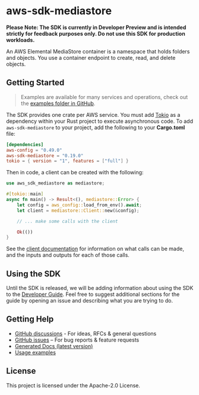 # aws-sdk-mediastore

**Please Note: The SDK is currently in Developer Preview and is intended strictly for
feedback purposes only. Do not use this SDK for production workloads.**

An AWS Elemental MediaStore container is a namespace that holds folders and objects. You use a container endpoint to create, read, and delete objects.

## Getting Started

> Examples are available for many services and operations, check out the
> [examples folder in GitHub](https://github.com/awslabs/aws-sdk-rust/tree/main/examples).

The SDK provides one crate per AWS service. You must add [Tokio](https://crates.io/crates/tokio)
as a dependency within your Rust project to execute asynchronous code. To add `aws-sdk-mediastore` to
your project, add the following to your **Cargo.toml** file:

```toml
[dependencies]
aws-config = "0.49.0"
aws-sdk-mediastore = "0.19.0"
tokio = { version = "1", features = ["full"] }
```

Then in code, a client can be created with the following:

```rust
use aws_sdk_mediastore as mediastore;

#[tokio::main]
async fn main() -> Result<(), mediastore::Error> {
    let config = aws_config::load_from_env().await;
    let client = mediastore::Client::new(&config);

    // ... make some calls with the client

    Ok(())
}
```

See the [client documentation](https://docs.rs/aws-sdk-mediastore/latest/aws_sdk_mediastore/client/struct.Client.html)
for information on what calls can be made, and the inputs and outputs for each of those calls.

## Using the SDK

Until the SDK is released, we will be adding information about using the SDK to the
[Developer Guide](https://docs.aws.amazon.com/sdk-for-rust/latest/dg/welcome.html). Feel free to suggest
additional sections for the guide by opening an issue and describing what you are trying to do.

## Getting Help

* [GitHub discussions](https://github.com/awslabs/aws-sdk-rust/discussions) - For ideas, RFCs & general questions
* [GitHub issues](https://github.com/awslabs/aws-sdk-rust/issues/new/choose) – For bug reports & feature requests
* [Generated Docs (latest version)](https://awslabs.github.io/aws-sdk-rust/)
* [Usage examples](https://github.com/awslabs/aws-sdk-rust/tree/main/examples)

## License

This project is licensed under the Apache-2.0 License.


